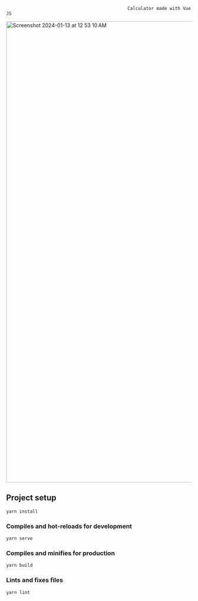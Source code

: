 
                                                  Calculator made with Vue JS
<img width="1252" alt="Screenshot 2024-01-13 at 12 53 10 AM" src="https://github.com/a6ar55/myVueCalculator/assets/117556787/90aa910f-e517-4732-a65b-954264db7ea3">



## Project setup
```
yarn install
```

### Compiles and hot-reloads for development
```
yarn serve
```

### Compiles and minifies for production
```
yarn build
```

### Lints and fixes files
```
yarn lint
```

